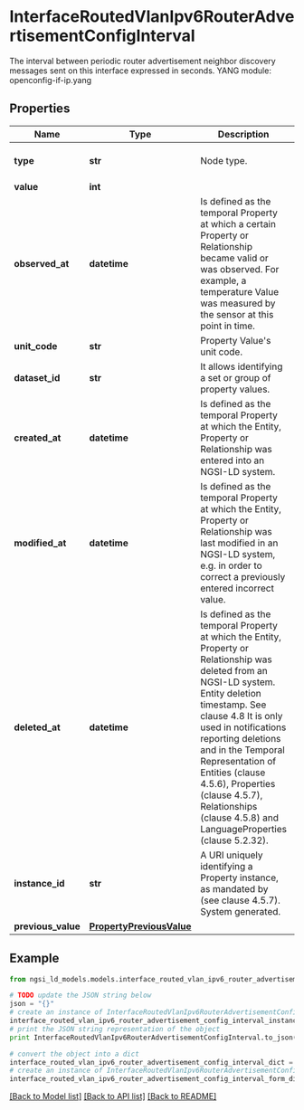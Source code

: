 # InterfaceRoutedVlanIpv6RouterAdvertisementConfigInterval

The interval between periodic router advertisement neighbor discovery messages sent on this interface expressed in seconds.  YANG module: openconfig-if-ip.yang 

## Properties

Name | Type | Description | Notes
------------ | ------------- | ------------- | -------------
**type** | **str** | Node type.  | [optional] [default to 'Property']
**value** | **int** |  | 
**observed_at** | **datetime** | Is defined as the temporal Property at which a certain Property or Relationship became valid or was observed. For example, a temperature Value was measured by the sensor at this point in time.  | [optional] 
**unit_code** | **str** | Property Value&#39;s unit code.  | [optional] 
**dataset_id** | **str** | It allows identifying a set or group of property values.  | [optional] 
**created_at** | **datetime** | Is defined as the temporal Property at which the Entity, Property or Relationship was entered into an NGSI-LD system.  | [optional] [readonly] 
**modified_at** | **datetime** | Is defined as the temporal Property at which the Entity, Property or Relationship was last modified in an NGSI-LD system, e.g. in order to correct a previously entered incorrect value.  | [optional] [readonly] 
**deleted_at** | **datetime** | Is defined as the temporal Property at which the Entity, Property or Relationship was deleted from an NGSI-LD system.  Entity deletion timestamp. See clause 4.8 It is only used in notifications reporting deletions and in the Temporal Representation of Entities (clause 4.5.6), Properties (clause 4.5.7), Relationships (clause 4.5.8) and LanguageProperties (clause 5.2.32).  | [optional] [readonly] 
**instance_id** | **str** | A URI uniquely identifying a Property instance, as mandated by (see clause 4.5.7). System generated.  | [optional] [readonly] 
**previous_value** | [**PropertyPreviousValue**](PropertyPreviousValue.md) |  | [optional] 

## Example

```python
from ngsi_ld_models.models.interface_routed_vlan_ipv6_router_advertisement_config_interval import InterfaceRoutedVlanIpv6RouterAdvertisementConfigInterval

# TODO update the JSON string below
json = "{}"
# create an instance of InterfaceRoutedVlanIpv6RouterAdvertisementConfigInterval from a JSON string
interface_routed_vlan_ipv6_router_advertisement_config_interval_instance = InterfaceRoutedVlanIpv6RouterAdvertisementConfigInterval.from_json(json)
# print the JSON string representation of the object
print InterfaceRoutedVlanIpv6RouterAdvertisementConfigInterval.to_json()

# convert the object into a dict
interface_routed_vlan_ipv6_router_advertisement_config_interval_dict = interface_routed_vlan_ipv6_router_advertisement_config_interval_instance.to_dict()
# create an instance of InterfaceRoutedVlanIpv6RouterAdvertisementConfigInterval from a dict
interface_routed_vlan_ipv6_router_advertisement_config_interval_form_dict = interface_routed_vlan_ipv6_router_advertisement_config_interval.from_dict(interface_routed_vlan_ipv6_router_advertisement_config_interval_dict)
```
[[Back to Model list]](../README.md#documentation-for-models) [[Back to API list]](../README.md#documentation-for-api-endpoints) [[Back to README]](../README.md)


